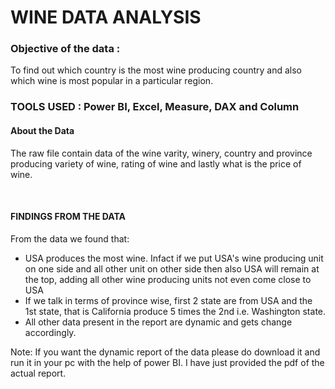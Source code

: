 <h1>WINE DATA ANALYSIS</h1>
<h3> Objective of the data :</h3> 
To find out which country is the most wine producing country and also which wine is most popular in a particular region.
<h3>TOOLS USED : Power BI, Excel, Measure, DAX and Column </h3>
<h4> About the Data </h4>
<p> The raw file contain data of the wine varity, winery, country and province producing variety of wine, rating of wine and lastly what is the price of wine.  </p>
<br>
<h4>FINDINGS FROM THE DATA</h4>
<p> From the data we found that:
<ul>
<li>USA produces the most wine. Infact if we put USA's wine producing unit on one side and all other unit on other side then also USA will remain at the top, adding all other wine producing units not even come close to USA</li>
<li>If we talk in terms of province wise, first 2 state are from USA and the 1st state, that is California produce 5 times the 2nd i.e. Washington state.</li>
<li> All other data present in the report are dynamic and gets change accordingly. </li>
</ul>
</p>
<p> Note: If you want the dynamic report of the data please do download it and run it in your pc with the help of power BI. I have just provided the pdf of the actual report. </p>
